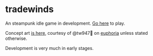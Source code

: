 # tradewinds
An steampunk idle game in development.
[Go here](https://pouncysilverkitten.github.io/tradewinds) to play.

Concept art [is here](http://imgur.com/a/6TzCv), courtesy of @tw947:guitar: on [euphoria](https://euphoria.io/room/xkcd) unless stated otherwise.

Development is very much in early stages.
